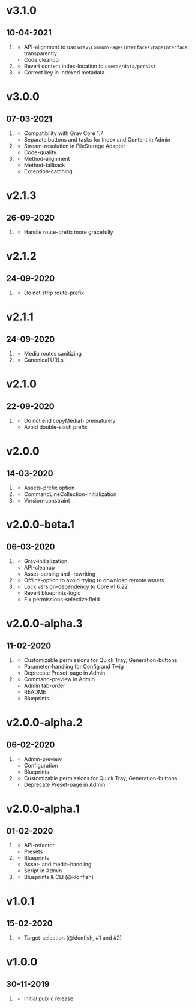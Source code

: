 # v3.1.0
## 10-04-2021

1. [](#improved)
    * API-alignment to use `Grav\Common\Page\Interfaces\PageInterface`, transparently
    * Code cleanup
2. [](#new)
    * Revert content index-location to `user://data/persist`
3. [](#bugfix)
    * Correct key in indexed metadata

# v3.0.0
## 07-03-2021

1. [](#new)
    * Compatibility with Grav Core 1.7
    * Separate buttons and tasks for Index and Content in Admin
2. [](#improved)
    * Stream-resolution in FileStorage Adapter
    * Code-quality
3. [](#bugfix)
    * Method-alignment
    * Method-fallback
    * Exception-catching

# v2.1.3
## 26-09-2020

1. [](#bugfix)
    * Handle route-prefix more gracefully

# v2.1.2
## 24-09-2020

1. [](#bugfix)
    * Do not strip route-prefix

# v2.1.1
## 24-09-2020

1. [](#improved)
    * Media routes sanitizing
2. [](#bugfix)
    * Canonical URLs

# v2.1.0
## 22-09-2020

1. [](#bugfix)
    * Do not end copyMedia() prematurely
    * Avoid double-slash prefix

# v2.0.0
## 14-03-2020

1. [](#new)
    * Assets-prefix option
2. [](#bugfix)
    * CommandLineCollection-initialization
3. [](#improved)
    * Version-constraint

# v2.0.0-beta.1
## 06-03-2020

1. [](#improved)
    * Grav-initialization
    * API-cleanup
    * Asset-parsing and -rewriting
2. [](#new)
    * Offline-option to avoid trying to download remote assets
3. [](#bugfix)
    * Lock version-dependency to Core v1.6.22
    * Revert blueprints-logic
    * Fix permissions-selectize field

# v2.0.0-alpha.3
## 11-02-2020

1. [](#new)
    * Customizable permissions for Quick Tray, Generation-buttons
    * Parameter-handling for Config and Twig
    * Deprecate Preset-page in Admin
2. [](#improved)
    * Command-preview in Admin
    * Admin tab-order
    * README
    * Blueprints

# v2.0.0-alpha.2
## 06-02-2020

1. [](#improved)
    * Admin-preview
    * Configuration
    * Blueprints
2. [](#new)
    * Customizable permissions for Quick Tray, Generation-buttons
    * Deprecate Preset-page in Admin

# v2.0.0-alpha.1
## 01-02-2020

1. [](#new)
    * API-refactor
    * Presets
2. [](#improved)
    * Blueprints
    * Asset- and media-handling
    * Script in Admin
3. [](#bugfix)
    * Blueprints & CLI (@klonfish)

# v1.0.1
## 15-02-2020

1. [](#bugfix)
    * Target-selection (@klonfish, #1 and #2)

# v1.0.0
## 30-11-2019

1. [](#new)
    * Initial public release
